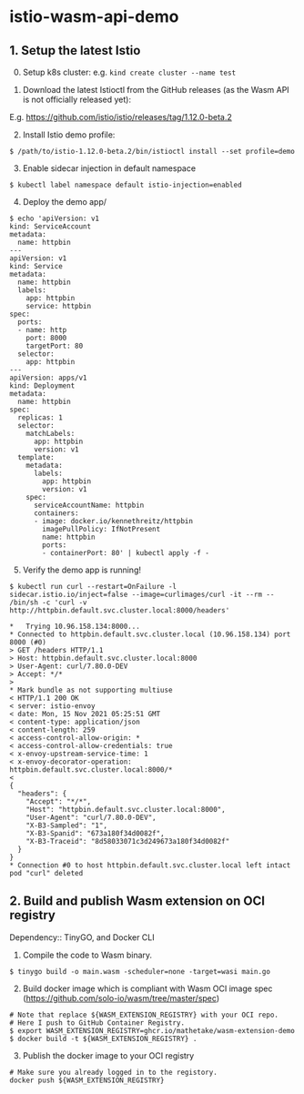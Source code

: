 # istio-wasm-api-demo

## 1. Setup the latest Istio

0. Setup k8s cluster: e.g. `kind create cluster --name test`

1. Download the latest Istioctl from the GitHub releases (as the Wasm API is not officially released yet):

E.g. https://github.com/istio/istio/releases/tag/1.12.0-beta.2

2. Install Istio demo profile:

```
$ /path/to/istio-1.12.0-beta.2/bin/istioctl install --set profile=demo
```

3. Enable sidecar injection in default namespace

```
$ kubectl label namespace default istio-injection=enabled
```

4. Deploy the demo app/
```
$ echo 'apiVersion: v1
kind: ServiceAccount
metadata:
  name: httpbin
---
apiVersion: v1
kind: Service
metadata:
  name: httpbin
  labels:
    app: httpbin
    service: httpbin
spec:
  ports:
  - name: http
    port: 8000
    targetPort: 80
  selector:
    app: httpbin
---
apiVersion: apps/v1
kind: Deployment
metadata:
  name: httpbin
spec:
  replicas: 1
  selector:
    matchLabels:
      app: httpbin
      version: v1
  template:
    metadata:
      labels:
        app: httpbin
        version: v1
    spec:
      serviceAccountName: httpbin
      containers:
      - image: docker.io/kennethreitz/httpbin
        imagePullPolicy: IfNotPresent
        name: httpbin
        ports:
        - containerPort: 80' | kubectl apply -f -
```

5. Verify the demo app is running!

```
$ kubectl run curl --restart=OnFailure -l sidecar.istio.io/inject=false --image=curlimages/curl -it --rm -- /bin/sh -c 'curl -v http://httpbin.default.svc.cluster.local:8000/headers'

*   Trying 10.96.158.134:8000...
* Connected to httpbin.default.svc.cluster.local (10.96.158.134) port 8000 (#0)
> GET /headers HTTP/1.1
> Host: httpbin.default.svc.cluster.local:8000
> User-Agent: curl/7.80.0-DEV
> Accept: */*
>
* Mark bundle as not supporting multiuse
< HTTP/1.1 200 OK
< server: istio-envoy
< date: Mon, 15 Nov 2021 05:25:51 GMT
< content-type: application/json
< content-length: 259
< access-control-allow-origin: *
< access-control-allow-credentials: true
< x-envoy-upstream-service-time: 1
< x-envoy-decorator-operation: httpbin.default.svc.cluster.local:8000/*
<
{
  "headers": {
    "Accept": "*/*",
    "Host": "httpbin.default.svc.cluster.local:8000",
    "User-Agent": "curl/7.80.0-DEV",
    "X-B3-Sampled": "1",
    "X-B3-Spanid": "673a180f34d0082f",
    "X-B3-Traceid": "8d58033071c3d249673a180f34d0082f"
  }
}
* Connection #0 to host httpbin.default.svc.cluster.local left intact
pod "curl" deleted

```

## 2. Build and publish Wasm extension on OCI registry


Dependency:: TinyGO, and Docker CLI


1. Compile the code to Wasm binary.

```
$ tinygo build -o main.wasm -scheduler=none -target=wasi main.go
```

2. Build docker image which is compliant with Wasm OCI image spec (https://github.com/solo-io/wasm/tree/master/spec)

```
# Note that replace ${WASM_EXTENSION_REGISTRY} with your OCI repo.
# Here I push to GitHub Container Registry.
$ export WASM_EXTENSION_REGISTRY=ghcr.io/mathetake/wasm-extension-demo
$ docker build -t ${WASM_EXTENSION_REGISTRY} .
```

3. Publish the docker image to your OCI registry

```
# Make sure you already logged in to the registory.
docker push ${WASM_EXTENSION_REGISTRY}
```
